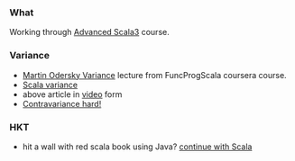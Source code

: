 ### What
Working through [Advanced Scala3](https://rockthejvm.com/courses/enrolled/1514231) course.


### Variance
  - [Martin Odersky Variance](https://www.youtube.com/watch?v=QDzPNv4UIkY) lecture from FuncProgScala coursera course.
  - [Scala variance](https://blog.rockthejvm.com/scala-variance-positions/)
  - above article in [video](https://www.youtube.com/watch?v=aUmj7jnXet4) form
  - [Contravariance hard!](https://www.youtube.com/watch?v=b1ftkK1zhxI)

### HKT
  - hit a wall with red scala book using Java? [continue with Scala](https://typelevel.org/blog/2016/08/21/hkts-moving-forward.html)